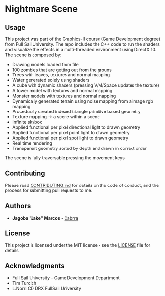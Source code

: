 Nightmare Scene
===============

## Usage

This project was part of the Graphics-II course (Game Development degree) from Full Sail University. 
The repo includes the C++ code to run the shaders and visualize the effects in a multi-threaded environment using DirectX 10. The scene is composed by:
+ Drawing models loaded from file
+ 100 zombies that are getting out from the grouns
+ Trees with leaves, textures and normal mapping
+ Water generated solely using shaders
+ A cube with dynamic shaders (pressing V/M/Space updates the texture)
+ A tower model with textures and normal mapping
+ Monster models with textures and normal mapping
+ Dynamically generated terrain using noise mapping from a image rgb mapping
+ Proceduraly created indexed triangle primitive based geometry
+ Texture mapping -> a scene within a scene
+ Infinite skybox
+ Applied functional per pixel directional light to drawn geometry
+ Applied functional per pixel point light to drawn geometry 
+ Applied functional per pixel spot light to drawn geometry
+ Real time rendering
+ Transparent geometry sorted by depth and drawn in correct order

The scene is fully traversable pressing the movement keys

## Contributing

Please read [CONTRIBUTING.md](https://github.com/Cabrra/Contributing-template/blob/master/Contributing-template.md) for details on the code of conduct, and the process for submitting pull requests to me.

## Authors

* **Jagoba "Jake" Marcos** - [Cabrra](https://github.com/Cabrra)

## License

This project is licensed under the MIT license - see the [LICENSE](LICENSE) file for details

## Acknowledgments

* Full Sail University - Game Development Department
* Tim Turcich
* L.Norri CD DRX FullSail University
